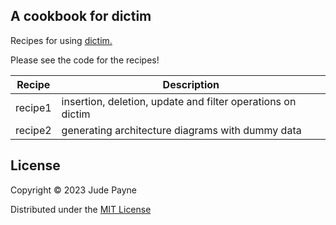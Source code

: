 ## A cookbook for dictim

Recipes for using [dictim.](https://github.com/judepayne/dictim)

Please see the code for the recipes!


| Recipe | Description |
|----------|------------|
| recipe1 | insertion, deletion, update and filter operations on dictim |
| recipe2 | generating architecture diagrams with dummy data |




## License

Copyright © 2023 Jude Payne

Distributed under the [MIT License](http://opensource.org/licenses/MIT)
